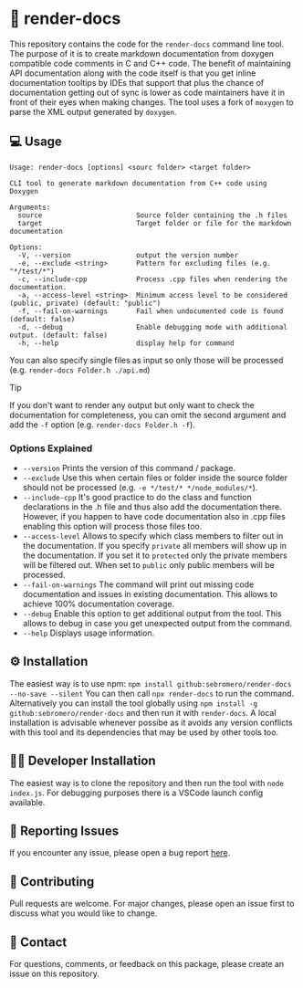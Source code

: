 # 📖 render-docs

This repository contains the code for the `render-docs` command line tool. The purpose of it is to create markdown documentation from doxygen compatible code comments in C and C++ code.
The benefit of maintaining API documentation along with the code itself is that you get inline documentation tooltips by IDEs that support that plus the chance of documentation getting out of sync is lower as code maintainers have it in front of their eyes when making changes.
The tool uses a fork of `moxygen` to parse the XML output generated by `doxygen`.

## 💻 Usage
```
Usage: render-docs [options] <sourc folder> <target folder>

CLI tool to generate markdown documentation from C++ code using Doxygen

Arguments:
  source                       Source folder containing the .h files
  target                       Target folder or file for the markdown documentation

Options:
  -V, --version                output the version number
  -e, --exclude <string>       Pattern for excluding files (e.g. "*/test/*")
  -c, --include-cpp            Process .cpp files when rendering the documentation.
  -a, --access-level <string>  Minimum access level to be considered (public, private) (default: "public")
  -f, --fail-on-warnings       Fail when undocumented code is found (default: false)
  -d, --debug                  Enable debugging mode with additional output. (default: false)
  -h, --help                   display help for command
```

You can also specify single files as input so only those will be processed (e.g. `render-docs Folder.h ./api.md`)

> [!TIP]
> If you don't want to render any output but only want to check the documentation for completeness, you can omit the second argument and add the `-f` option (e.g. `render-docs Folder.h -f`).

### Options Explained

- `--version` Prints the version of this command / package.
- `--exclude` Use this when certain files or folder inside the source folder should not be processed (e.g. `-e */test/* */node_modules/*`).
- `--include-cpp` It's good practice to do the class and function declarations in the .h file and thus also add the documentation there. However, if you happen to have code documentation also in .cpp files enabling this option will process those files too.
- `--access-level` Allows to specify which class members to filter out in the documentation. If you specify `private` all members will show up in the documentation. If you set it to `protected` only the private members will be filtered out. When set to `public` only public members will be processed.
- `--fail-on-warnings` The command will print out missing code documentation and issues in existing documentation. This allows to achieve 100% documentation coverage.
- `--debug` Enable this option to get additional output from the tool. This allows to debug in case you get unexpected output from the command.
- `--help` Displays usage information.

## ⚙️ Installation

The easiest way is to use npm: `npm install github:sebromero/render-docs --no-save --silent`
You can then call `npx render-docs` to run the command. Alternatively you can install the tool globally using `npm install -g github:sebromero/render-docs` and then run it with `render-docs`. A local installation is advisable whenever possibe as it avoids any version conflicts with this tool and its dependencies that may be used by other tools too.

## 🧑‍💻 Developer Installation

The easiest way is to clone the repository and then run the tool with `node index.js`.
For debugging purposes there is a VSCode launch config available.

## 🐛 Reporting Issues

If you encounter any issue, please open a bug report [here](https://github.com/sebromero/render-docs/issues). 

## 💪 Contributing

Pull requests are welcome. For major changes, please open an issue first to discuss what you would like to change.

## 🤙 Contact

For questions, comments, or feedback on this package, please create an issue on this repository.